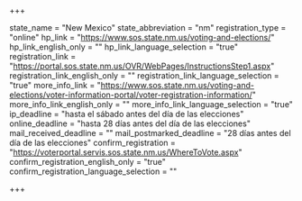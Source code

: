 +++

state_name = "New Mexico"
state_abbreviation = "nm"
registration_type = "online"
hp_link = "https://www.sos.state.nm.us/voting-and-elections/"
hp_link_english_only = ""
hp_link_language_selection = "true"
registration_link = "https://portal.sos.state.nm.us/OVR/WebPages/InstructionsStep1.aspx"
registration_link_english_only = ""
registration_link_language_selection = "true"
more_info_link = "https://www.sos.state.nm.us/voting-and-elections/voter-information-portal/voter-registration-information/"
more_info_link_english_only = ""
more_info_link_language_selection = "true"
ip_deadline = "hasta el sábado antes del día de las elecciones"
online_deadline = "hasta 28 días antes del día de las elecciones"
mail_received_deadline = ""
mail_postmarked_deadline = "28 días antes del día de las elecciones"
confirm_registration = "https://voterportal.servis.sos.state.nm.us/WhereToVote.aspx"
confirm_registration_english_only = "true"
confirm_registration_language_selection = ""

+++